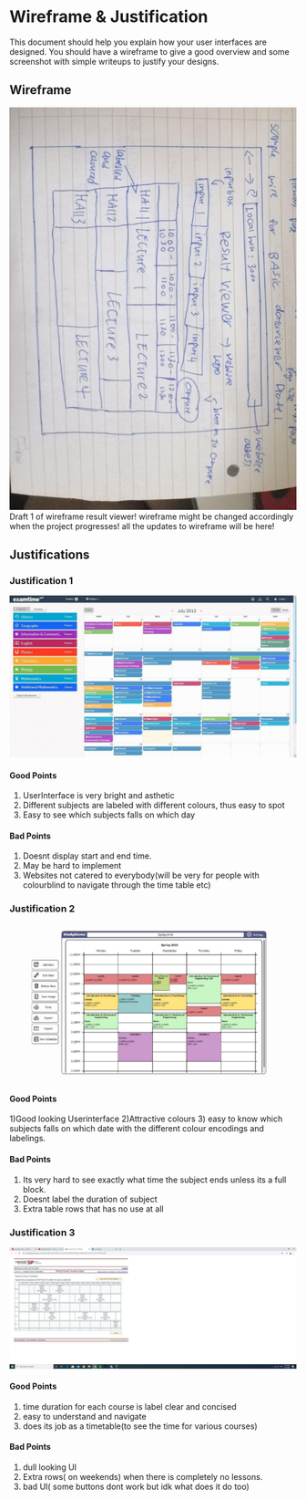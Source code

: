 # Wireframe & Justification

This document should help you explain how your user interfaces are designed. You should have a wireframe to give a good overview and some screenshot with simple writeups to justify your designs.

## Wireframe

![wireframe_result_viewer](/worksheets/wireframes/wireframe_result_viewer.jpg)
Draft 1 of wireframe result viewer! wireframe might be changed accordingly when the project progresses! all the updates to wireframe will be here! 


## Justifications

### Justification 1
![justification 1](/worksheets/wireframes/resultviewer_1.jpg)


#### Good Points

1. UserInterface is very bright and asthetic
2. Different subjects are labeled with different colours, thus easy to spot
3. Easy to see which subjects falls on which day

#### Bad Points

1. Doesnt display start and end time.
2. May be hard to implement
3. Websites not catered to everybody(will be very for people with colourblind to navigate through the time table etc)

### Justification 2

![justification 2](/worksheets/wireframes/resultviewer_2.jpg)

#### Good Points
1)Good looking Userinterface
2)Attractive colours
3) easy to know which subjects falls on which date with the different colour encodings and labelings.

#### Bad Points
1) Its very hard to see exactly what time the subject ends unless its a full block.
2) Doesnt label the duration of subject
3) Extra table rows that has no use at all

### Justification 3

![justification 3](/worksheets/wireframes/resultviewer_3.jpg)

#### Good Points
1) time duration for each course is label clear and concised
2) easy to understand and navigate
3) does its job as a timetable(to see the time for various courses)

#### Bad Points
1) dull looking UI
2) Extra rows( on weekends) when there is completely no lessons.
3) bad UI( some buttons dont work but idk what does it do too)
